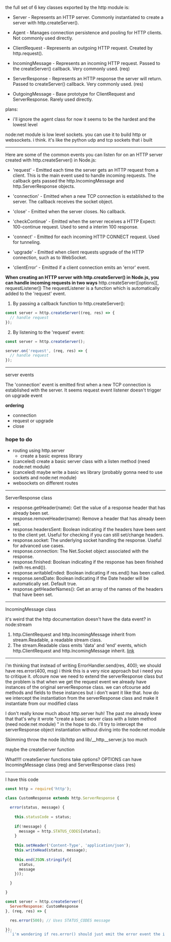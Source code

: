  the full set of 6 key classes exported by the http module is:


- Server - Represents an HTTP server. Commonly instantiated to create a server with http.createServer().

- Agent - Manages connection persistence and pooling for HTTP clients. Not commonly used directly.

- ClientRequest - Represents an outgoing HTTP request. Created by http.request().

- IncomingMessage - Represents an incoming HTTP request. Passed to the createServer() callback. Very commonly used. (req)

- ServerResponse - Represents an HTTP response the server will return. Passed to createServer() callback. Very commonly used.  (res)

- OutgoingMessage - Base prototype for ClientRequest and ServerResponse. Rarely used directly.

plans:

- i'll ignore the agent class for now it seems to be the hardest and the lowest level 

node:net module is low level sockets. you can use it to build http or websockets. i think. it's like the python udp and tcp sockets that i built 





------------
 Here are some of the common events you can listen for on an HTTP server created with http.createServer() in Node.js:

- 'request' - Emitted each time the server gets an HTTP request from a client. This is the main event used to handle incoming requests. The callback gets passed the http.IncomingMessage and http.ServerResponse objects.

- 'connection' - Emitted when a new TCP connection is established to the server. The callback receives the socket object.

- 'close' - Emitted when the server closes. No callback.

- 'checkContinue' - Emitted when the server receives a HTTP Expect: 100-continue request. Used to send a interim 100 response.

- 'connect' - Emitted for each incoming HTTP CONNECT request. Used for tunneling. 

- 'upgrade' - Emitted when client requests upgrade of the HTTP connection, such as to WebSocket.

- 'clientError' - Emitted if a client connection emits an 'error' event. 


**When creating an HTTP server with http.createServer() in Node.js, you can handle incoming requests in two ways**
http.createServer([options][, requestListener])
The requestListener is a function which is automatically added to the 'request' event.
1. By passing a callback function to http.createServer():

```js
const server = http.createServer((req, res) => {
  // handle request
});
```

2. By listening to the 'request' event: 

```js
const server = http.createServer();

server.on('request', (req, res) => {
  // handle request
});
```


----

server events 

The 'connection' event is emitted first when a new TCP connection is established with the server. 
It seems request event listener doesn't trigger on upgrade event

**ordering**
- connection 
- request or upgrade
- close 

### hope to do
- routing using http.server 
    - create a basic express library 
- (canceled) create a basic server class with a listen method (need node:net module) 
- (canceled) maybe write a basic ws library (probably gonna need to use sockets and node:net module)
- websockets on different routes


----- 
ServerResponse class

- response.getHeader(name): Get the value of a response header that has already been set.
- response.removeHeader(name): Remove a header that has already been set. 
- response.headersSent: Boolean indicating if the headers have been sent to the client yet. Useful for checking if you can still set/change headers.
- response.socket: The underlying socket handling the response. Useful for advanced use cases.
- response.connection: The Net.Socket object associated with the response.
- response.finished: Boolean indicating if the response has been finished (with res.end()).
- response.writableEnded: Boolean indicating if res.end() has been called.
- response.sendDate: Boolean indicating if the Date header will be automatically set. Default true.
- response.getHeaderNames(): Get an array of the names of the headers that have been set.

-----
IncomingMessage class

it's weird that the http documentation doesn't have the data event? in node:stream

1. http.ClientRequest and http.IncomingMessage inherit from stream.Readable, a readable stream class.
2. The stream.Readable class emits 'data' and 'end' events, which http.ClientRequest and http.IncomingMessage inherit.
[link](https://nodejs.org/docs/latest-v18.x/api/stream.html#class-streamreadable)


-----

i'm thinking that instead of writing ErrorHandler.send(res, 400);  we should have res.error(400, msg) i think this is a very nice approach but i need you to critique it. ofcoure now we need to extend the serverResponse class but the problem is that when we get the request event we already have instances of the original serverResponse class. we can ofcourse add methods and fields to these instances but i don't want it like that. how do we intercept the instantiation from the serverResponse class and make it instantiate from our modified class

I don't really know much about http.server huh! The past me already knew that that's why it wrote "create a basic server class with a listen method (need node:net module) " in the hope to do. 
i'll try to intercept the serverResponse object instantiation without diving into the node:net module

Skimming throw the node lib/http and lib/__http__server.js
too much

maybe the createServer function 

What!!!! createServer functions take options? OPTIONS can have IncomingMessage class (req) and ServerResponse class (res)

---
I have this code 
```js
const http = require('http');

class CustomResponse extends http.ServerResponse {

  error(status, message) {
    
    this.statusCode = status;
    
    if(!message) {
      message = http.STATUS_CODES[status]; 
    }
    
    this.setHeader('Content-Type', 'application/json');
    this.writeHead(status, message); 
    
    this.end(JSON.stringify({
      status,
      message
    }));

  }

}

const server = http.createServer({
  ServerResponse: CustomResponse
}, (req, res) => {

  res.error(500); // Uses STATUS_CODES message

});
```i'm wondering if res.error() should just emit the error event the i would add an event listener for the error event to the server. would that be better?
